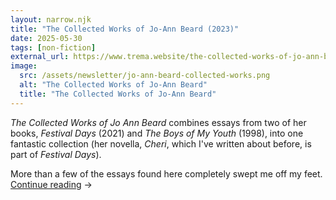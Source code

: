 ```yaml
---
layout: narrow.njk
title: "The Collected Works of Jo-Ann Beard (2023)"
date: 2025-05-30
tags: [non-fiction]
external_url: https://www.trema.website/the-collected-works-of-jo-ann-beard-2023?ref=daniel.pizza
image:
  src: /assets/newsletter/jo-ann-beard-collected-works.png
  alt: "The Collected Works of Jo-Ann Beard"
  title: "The Collected Works of Jo-Ann Beard"
---
```


_The Collected Works of Jo Ann Beard_ combines essays from two of her books, _Festival Days_ (2021) and _The Boys of My Youth_ (1998), into one fantastic collection (her novella, _Cheri_, which I've written about before, is part of _Festival Days_).

More than a few of the essays found here completely swept me off my feet. <a href="{{ external_url }}" title="Read my recommendation for The Collected Works of Jo-Ann Beard" rel="external" target="_blank">Continue reading</a> →